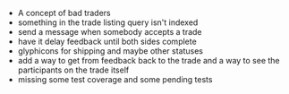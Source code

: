 * A concept of bad traders
* something in the trade listing query isn't indexed
* send a message when somebody accepts a trade
* have it delay feedback until both sides complete
* glyphicons for shipping and maybe other statuses
* add a way to get from feedback back to the trade and a way to see the participants on the trade itself
* missing some test coverage and some pending tests
